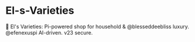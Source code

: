 # El-s-Varieties
🛒 El's Varieties: Pi-powered shop for household &amp; @blesseddeebliss luxury. @efenexuspi AI-driven. v23 secure.
